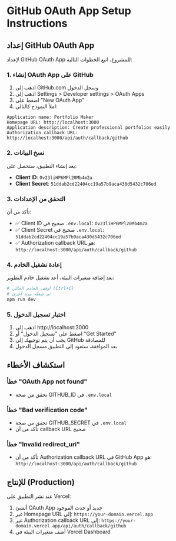 # GitHub OAuth App Setup Instructions

## إعداد GitHub OAuth App

لإعداد GitHub OAuth App للمشروع، اتبع الخطوات التالية:

### 1. إنشاء OAuth App على GitHub

1. اذهب إلى GitHub.com وسجل الدخول
2. اذهب إلى Settings > Developer settings > OAuth Apps
3. اضغط على "New OAuth App"
4. املأ النموذج كالتالي:

```
Application name: Portfolio Maker
Homepage URL: http://localhost:3000
Application description: Create professional portfolios easily
Authorization callback URL: http://localhost:3000/api/auth/callback/github
```

### 2. نسخ البيانات

بعد إنشاء التطبيق، ستحصل على:
- **Client ID**: `Ov23liHP6MPl20Mb4m2a`
- **Client Secret**: `51ddab2cd22404cc19a57b9aca430d5432c706ed`

### 3. التحقق من الإعدادات

تأكد من أن:
- ✅ Client ID صحيح في `.env.local`: `Ov23liHP6MPl20Mb4m2a`
- ✅ Client Secret صحيح في `.env.local`: `51ddab2cd22404cc19a57b9aca430d5432c706ed` 
- ✅ Authorization callback URL هو: `http://localhost:3000/api/auth/callback/github`

### 4. إعادة تشغيل الخادم

بعد إضافة متغيرات البيئة، أعد تشغيل خادم التطوير:

```bash
# أوقف الخادم الحالي (Ctrl+C)
# ثم شغله مرة أخرى
npm run dev
```

### 5. اختبار تسجيل الدخول

1. اذهب إلى http://localhost:3000
2. اضغط على "تسجيل الدخول" أو "Get Started"
3. يجب أن يتم توجيهك إلى GitHub للمصادقة
4. بعد الموافقة، ستعود إلى التطبيق مسجل الدخول

## استكشاف الأخطاء

### خطأ "OAuth App not found"
- تحقق من صحة GITHUB_ID في `.env.local`

### خطأ "Bad verification code"
- تحقق من صحة GITHUB_SECRET في `.env.local`
- تأكد من أن callback URL صحيح

### خطأ "Invalid redirect_uri"
- تأكد من أن Authorization callback URL في GitHub App هو:
  `http://localhost:3000/api/auth/callback/github`

## للإنتاج (Production)

عند نشر التطبيق على Vercel:

1. أنشئ OAuth App جديد أو حدث الموجود
2. غير Homepage URL إلى: `https://your-domain.vercel.app`
3. غير Authorization callback URL إلى: `https://your-domain.vercel.app/api/auth/callback/github`
4. أضف متغيرات البيئة في Vercel Dashboard
